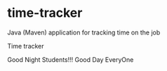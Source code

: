 # time-tracker
Java (Maven) application for tracking time on the job

Time tracker

Good Night Students!!!
Good Day EveryOne
